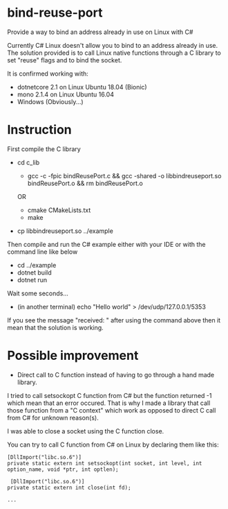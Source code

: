 # bind-reuse-port
Provide a way to bind an address already in use on Linux with C#

Currently C# Linux doesn't allow you to bind to an address already in use.
The solution provided is to call Linux native functions through a C library to set "reuse" flags and to bind the socket.

It is confirmed working with:
- dotnetcore 2.1 on Linux Ubuntu 18.04 (Bionic)
- mono 2.1.4 on Linux Ubuntu 16.04
- Windows (Obviously...)

# Instruction
First compile the C library
- cd c_lib

  - gcc -c -fpic bindReusePort.c && gcc -shared -o libbindreuseport.so bindReusePort.o && rm bindReusePort.o
  
  OR
  
  - cmake CMakeLists.txt
  - make
  
- cp libbindreuseport.so ../example

Then compile and run the C# example either with your IDE or with the command line like below
- cd ../example
- dotnet build
- dotnet run

Wait some seconds...

- (in another terminal) echo "Hello world" > /dev/udp/127.0.0.1/5353

If you see the message "received: " after using the command above then it mean that the solution is working.

# Possible improvement
- Direct call to C function instead of having to go through a hand made library.

I tried to call setsockopt C function from C# but the function returned -1 which mean that an error occured. That is why I made a       library that call those function from a "C context" which work as opposed to direct C call from C# for unknown reason(s).

I was able to close a socket using the C function close.

You can try to call C function from C# on Linux by declaring them like this:
```
[DllImport("libc.so.6")]
private static extern int setsockopt(int socket, int level, int option_name, void *ptr, int optlen);

 [DllImport("libc.so.6")]
private static extern int close(int fd);

...
```
